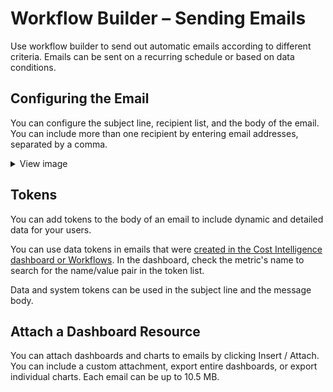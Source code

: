 # Workflow Builder – Sending Emails 
Use workflow builder to send out automatic emails according to different criteria. Emails can be sent on a recurring schedule or based on data conditions.

## Configuring the Email
You can configure the subject line, recipient list, and the body of the email. You can include more than one recipient by entering email addresses, separated by a comma.

 <details>
   <summary markdown="span">View image</summary>

 ![image](https://github.com/spotinst/help/assets/167069628/42c2212b-b355-43a4-83a3-aa8a4240efe6)

 </details>

## Tokens
You can add tokens to the body of an email to include dynamic and detailed data for your users.

You can use data tokens in emails that were [created in the Cost Intelligence dashboard or Workflows](README.md). In the dashboard, check the metric's name to search for the name/value pair in the token list.

Data and system tokens can be used in the subject line and the message body. 

## Attach a Dashboard Resource 
You can attach dashboards and charts to emails by clicking Insert / Attach. You can include a custom attachment, export entire dashboards, or export individual charts. Each email can be up to 10.5 MB.
